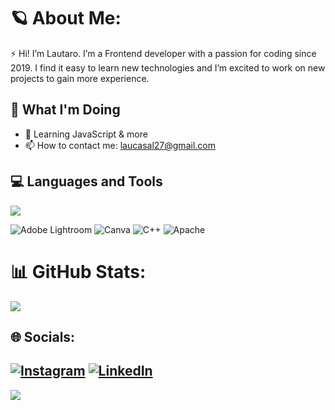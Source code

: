 # 🪐 About Me:
⚡ Hi! I’m Lautaro. I’m a Frontend developer with a passion for coding since 2019. I find it easy to learn new technologies and I’m excited to work on new projects to gain more experience.

## 📝 What I'm Doing

- 🌱 Learning JavaScript & more
- 📫 How to contact me: laucasal27@gmail.com

## 💻 Languages and Tools

<p align="left"> <a href="https://github.com/thinkright20"><img src="https://skillicons.dev/icons?i=vscode,ps,discord,github,html,css,cpp,js,php,mysql,postgres"> </a> </p>

 ![Adobe Lightroom](https://img.shields.io/badge/Adobe%20Lightroom-31A8FF.svg?style=for-the-badge&logo=Adobe%20Lightroom&logoColor=white) ![Canva](https://img.shields.io/badge/Canva-%2300C4CC.svg?style=for-the-badge&logo=Canva&logoColor=white) ![C++](https://img.shields.io/badge/c++-%2300599C.svg?style=for-the-badge&logo=c%2B%2B&logoColor=white) ![Apache](https://img.shields.io/badge/apache-%23D42029.svg?style=for-the-badge&logo=apache&logoColor=white)

# 📊 GitHub Stats:
![](https://github-readme-stats.vercel.app/api/top-langs/?username=Lautt27&theme=dark&hide_border=true&include_all_commits=true&count_private=false&layout=compact)

## 🌐 Socials:
[![Instagram](https://img.shields.io/badge/Instagram-%23E4405F.svg?logo=Instagram&logoColor=white)](https://instagram.com/Lautt27_) [![LinkedIn](https://img.shields.io/badge/LinkedIn-%230077B5.svg?logo=linkedin&logoColor=white)](https://linkedin.com/in/Laucasal27) 
---
[![](https://visitcount.itsvg.in/api?id=Lautt27&icon=0&color=0)](https://visitcount.itsvg.in)
